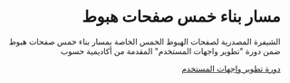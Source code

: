 <h1 dir="rtl"> مسار بناء خمس صفحات هبوط </h1>
<p dir="rtl">الشيفرة المصدرية لصفحات الهبوط الخمس الخاصة بمسار بناء خمس صفحات هبوط ضمن دورة "تطوير واجهات المستخدم" المقدمة من أكاديمية حسوب</p>

<div dir="rtl">
<a href="https://academy.hsoub.com/learn/front-end-web-development/">دورة تطوير واجهات المستخدم</a>
</div>
